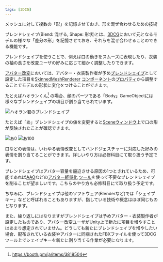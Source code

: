 ```yaml
---
tags: [3DCG]
---
```


メッシュに対して複数の「形」を記憶させておき、形を混ぜ合わせるための技術

ブレンドシェイプ(Blend: 混ぜる, Shape: 形状)とは、[3DCG](/docs/索引/数字・記号/3DCG)において元となるモデルの様々な「差分の形」を記憶させておき、それらを混ぜ合わせることのできる機能です。

ブレンドシェイプを使うことで、例えば口の動きをスムーズに表現したり、衣装の袖の長さを改変ユーザの好みに応じて細かく調整したりできます。

[アバター改変](/docs/索引/あ行/アバター改変)においては、アバター・衣装製作者が予め[ブレンドシェイプ](/docs/索引/ABC/BlendShape)として設定した項目を[SkinnedMeshRenderer](/docs/索引/STU/SkinnedMeshRenderer) [コンポーネント](/docs/索引/ABC/Component)の[プロパティ](/docs/索引/PQR/Property)から調整することでモデルの形状に変化をつけることができます。

たとえばハオランくん[^1] の場合、顔のパーツである「Body」GameObjectには様々なブレンドシェイプの項目が割り当てられています。

![ハオラン君のブレンドシェイプ](/img_dictionary/BlendShape_1.png)

たとえば「あ」ブレンドシェイプの値を変更すると[Sceneウィンドウ](/docs/索引/STU/Scene-Window)上で口の形が反映されたことが確認できます。

![あ0](/img_dictionary/BlendShape_2.png)
![あ100](/img_dictionary/BlendShape_3.png)

口などの表情は、いわゆる表情改変としてハンドジェスチャーに対応した好みの表情を割り当てることができます。詳しいやり方は必修科目にて取り扱う予定です。

ブレンドシェイプはアバター容量を逼迫させる原因の1つとされているため、可能であれば[AAO](/docs/索引/ABC/AAO-AvatarOptimizer)などの[アバター軽量化](/docs/索引/あ行/アバターの軽量化) [ツール](/docs/索引/た行/ツール)を使って不要なブレンドシェイプを削ることが望ましいです。こちらのやり方も必修科目にて取り扱う予定です。

ちなみに、ブレンドシェイプは他のソフトウェア(Blenderなど)では「シェイプキー」などと呼ばれることもありますが、指している技術や概念はほぼ同じものとなります。

また、繰り返しにはなりますがブレンドシェイプは予めアバター・衣装製作者が設定したものであり、アバター改変ユーザがUnity上で新たに項目を増やすことはあまり想定されていません。どうしても新たにブレンドシェイプを増やしたい場合、配布されている衣装やアバターに同梱されたFBXファイルを使って3DCGツール上でシェイプキーを新たに割り当てる作業が必要になります。

[^1]: https://booth.pm/ja/items/3818504

